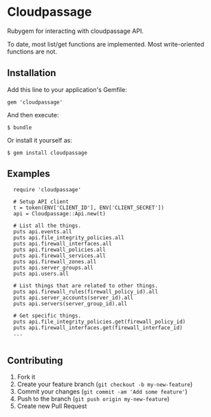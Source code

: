 # Cloudpassage

Rubygem for interacting with cloudpassage API.

To date, most list/get functions are implemented. Most write-oriented functions are not.

## Installation

Add this line to your application's Gemfile:

    gem 'cloudpassage'

And then execute:

    $ bundle

Or install it yourself as:

    $ gem install cloudpassage

## Examples
```
  require 'cloudpassage'
  
  # Setup API client
  t = token(ENV['CLIENT_ID'], ENV['CLIENT_SECRET'])
  api = Cloudpassage::Api.new(t)
  
  # List all the things.
  puts api.events.all
  puts api.file_integrity_policies.all
  puts api.firewall_interfaces.all
  puts api.firewall_policies.all
  puts api.firewall_services.all
  puts api.firewall_zones.all
  puts api.server_groups.all
  puts api.users.all
  
  # List things that are related to other things.
  puts api.firewall_rules(firewall_policy_id).all
  puts api.server_accounts(server_id).all
  puts api.servers(server_group_id).all
      
  # Get specific things.
  puts api.file_integrity_policies.get(firewall_policy_id)
  puts api.firewall_interfaces.get(firewall_interface_id)
  ...
    
```
  

  
## Contributing

1. Fork it
2. Create your feature branch (`git checkout -b my-new-feature`)
3. Commit your changes (`git commit -am 'Add some feature'`)
4. Push to the branch (`git push origin my-new-feature`)
5. Create new Pull Request
